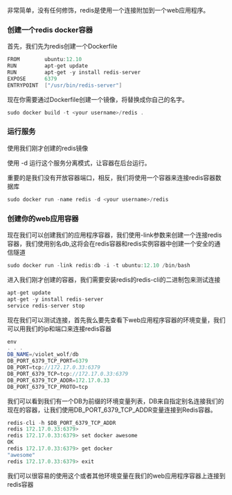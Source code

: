 非常简单，没有任何修饰，redis是使用一个连接附加到一个web应用程序。

### 创建一个redis docker容器
首先，我们先为redis创建一个Dockerfile
```java
FROM        ubuntu:12.10
RUN         apt-get update
RUN         apt-get -y install redis-server
EXPOSE      6379
ENTRYPOINT  ["/usr/bin/redis-server"]
```
现在你需要通过Dockerfile创建一个镜像，将替换成你自己的名字。
```java
sudo docker build -t <your username>/redis .
```
### 运行服务
使用我们刚才创建的redis镜像

使用 -d 运行这个服务分离模式，让容器在后台运行。

重要的是我们没有开放容器端口，相反，我们将使用一个容器来连接redis容器数据库
```java
sudo docker run -name redis -d <your username>/redis
```
### 创建你的web应用容器
现在我们可以创建我们的应用程序容器，我们使用-link参数来创建一个连接redis容器，我们使用别名db,这将会在redis容器和redis实例容器中创建一个安全的通信隧道

```java
sudo docker run -link redis:db -i -t ubuntu:12.10 /bin/bash
```
进入我们刚才创建的容器，我们需要安装redis的redis-cli的二进制包来测试连接
```java
apt-get update
apt-get -y install redis-server
service redis-server stop
```
现在我们可以测试连接，首先我么要先查看下web应用程序容器的环境变量，我们可以用我们的ip和端口来连接redis容器
```java
env
. . .
DB_NAME=/violet_wolf/db
DB_PORT_6379_TCP_PORT=6379
DB_PORT=tcp://172.17.0.33:6379
DB_PORT_6379_TCP=tcp://172.17.0.33:6379
DB_PORT_6379_TCP_ADDR=172.17.0.33
DB_PORT_6379_TCP_PROTO=tcp
```
我们可以看到我们有一个DB为前缀的环境变量列表，DB来自指定别名连接我们的现在的容器，让我们使用DB_PORT_6379_TCP_ADDR变量连接到Redis容器。
```java
redis-cli -h $DB_PORT_6379_TCP_ADDR
redis 172.17.0.33:6379>
redis 172.17.0.33:6379> set docker awesome
OK
redis 172.17.0.33:6379> get docker
"awesome"
redis 172.17.0.33:6379> exit
```
我们可以很容易的使用这个或者其他环境变量在我们的web应用程序容器上连接到redis容器
